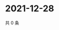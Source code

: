 # 2021-12-28

共 0 条

<!-- BEGIN WEIBO -->
<!-- 最后更新时间 Tue Dec 28 2021 16:11:39 GMT+0800 (China Standard Time) -->

<!-- END WEIBO -->
